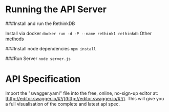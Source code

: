 # Running  the API Server
###Install and run the RethinkDB

Install via docker `docker run -d -P --name rethink1 rethinkdb`
Other [methods](https://rethinkdb.com/docs/install/)

###Install node dependencies
``` npm install ```

###Run Server
``` node server.js ```


# API Specification

Import the "swagger.yaml" file into the free, online, no-sign-up editor at: [http://editor.swagger.io/#!/](http://editor.swagger.io/#!/). This will give you a full visualisation of the complete and latest api spec.
